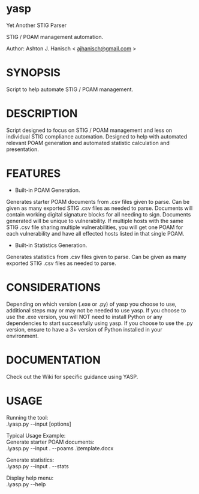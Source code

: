 # **yasp**  
Yet Another STIG Parser  
  
STIG / POAM management automation.  

Author: Ashton J. Hanisch < <ajhanisch@gmail.com> >  
  
# **SYNOPSIS**  
Script to help automate STIG / POAM management.

# **DESCRIPTION**  
Script designed to focus on STIG / POAM management and less on individual STIG compliance automation. Designed to help with automated relevant POAM generation and automated statistic calculation and presentation.

# **FEATURES**  
* Built-in POAM Generation. 
  
Generates starter POAM documents from .csv files given to parse. Can be given as many exported STIG .csv files as needed to parse. Documents will contain working digital signature blocks for all needing to sign. Documents generated will be unique to vulnerability. If multiple hosts with the same STIG .csv file sharing multiple vulnerabilities, you will get one POAM for each vulnerability and have all effected hosts listed in that single POAM.  

* Built-in Statistics Generation.  
  
Generates statistics from .csv files given to parse. Can be given as many exported STIG .csv files as needed to parse.  

# **CONSIDERATIONS**  
Depending on which version (.exe or .py) of yasp you choose to use, additional steps may or may not be needed to use yasp. If you choose to use the .exe version, you will NOT need to install Python or any dependencies to start successfully using yasp. If you choose to use the .py version, ensure to have a 3+ version of Python installed in your environment.
  
# **DOCUMENTATION**  
Check out the Wiki for specific guidance using YASP.  

# **USAGE**  
Running the tool:  
.\yasp.py --input [options]  
  
Typical Usage Example:  
Generate starter POAM documents:  
.\yasp.py --input . --poams .\template.docx  
  
Generate statistics:  
.\yasp.py --input . --stats  
  
Display help menu:  
.\yasp.py --help  
